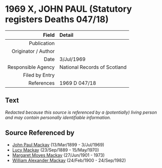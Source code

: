 ﻿---
layout: page
permalink: /sources/s24508315
---

# 1969 X, JOHN PAUL (Statutory registers Deaths 047/18)

Field | Detail
---:|:---
Publication | 
Originator / Author | 
Date | 3/Jul/1969
Responsible Agency | National Records of Scotland
Filed by Entry | 
References | 1969 D 047/18

## Text

_Redacted because this source is referenced by a (potentially) living person and may contain personally identifiable information._

## Source Referenced by

* [John Paul Mackay](../people/@57646474@-john-paul-mackay-b1899-3-13-d1969-7-3.md) (13/Mar/1899 - 3/Jul/1969)
* [Lucy Mackay](../people/@16587624@-lucy-mackay-b1889-9-23-d1970-5-15.md) (23/Sep/1889 - 15/May/1970)
* [Margaret Moyes Mackay](../people/@178005@-margaret-moyes-mackay-b1901-6-27-d1973.md) (27/Jun/1901 - 1973)
* [William Alexander Mackay](../people/@9383584@-william-alexander-mackay-b1900-2-24-d1982-9-24.md) (24/Feb/1900 - 24/Sep/1982)
